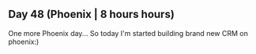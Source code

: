 ## Day 48 (Phoenix | 8 hours hours)

One more Phoenix day...
So today I'm started building brand new CRM on phoenix:)
